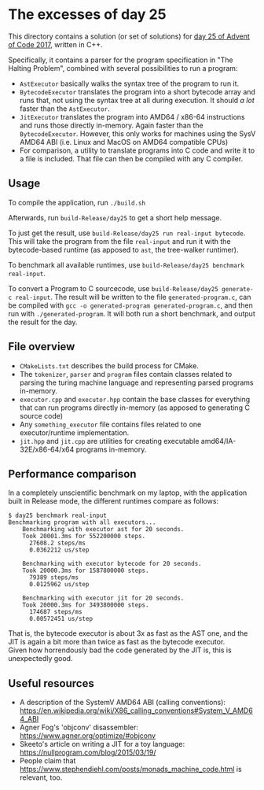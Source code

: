 # The excesses of day 25

This directory contains a solution (or set of solutions) for [day 25 of Advent of Code 2017](https://adventofcode.com/2017/day/25), written in C++.

Specifically, it contains a parser for the program specification in "The Halting Problem", combined with several possibilities to run a program:

* `AstExecutor` basically walks the syntax tree of the program to run it.
* `BytecodeExecutor` translates the program into a short bytecode array and runs that, not using the syntax tree at all during execution. It should _a lot_ faster than the `AstExecutor`.
* `JitExecutor` translates the program into AMD64 / x86-64 instructions and runs those directly in-memory. Again faster than the `BytecodeExecutor`. However, this only works for machines using the SysV AMD64 ABI (i.e. Linux and MacOS on AMD64 compatible CPUs)
* For comparison, a utility to translate programs into C code and write it to a file is included. That file can then be compiled with any C compiler.

## Usage

To compile the application, run `./build.sh`

Afterwards, run `build-Release/day25` to get a short help message.

To just get the result, use `build-Release/day25 run real-input bytecode`. This will take the program from the file `real-input` and run it with the bytecode-based runtime (as apposed to `ast`, the tree-walker runtimer).

To benchmark all available runtimes, use `build-Release/day25 benchmark real-input`.

To convert a Program to C sourcecode, use `build-Release/day25 generate-c real-input`. The result will be written to the file `generated-program.c`, can be compiled with `gcc -o generated-program generated-program.c`, and then run with `./generated-program`. It will both run a short benchmark, and output the result for the day.

## File overview

* `CMakeLists.txt` describes the build process for CMake.  
* The `tokenizer`, `parser` and `program` files contain classes related to parsing the turing machine language and representing parsed programs in-memory.
* `executor.cpp` and `executor.hpp` contain the base classes for everything that can run programs directly in-memory (as apposed to generating C source code)
* Any `something_executor` file contains files related to one executor/runtime implementation.
* `jit.hpp` and `jit.cpp` are utilities for creating executable amd64/IA-32E/x86-64/x64 programs in-memory.

## Performance comparison

In a completely unscientific benchmark on my laptop, with the application built in Release mode, the different runtimes compare as follows:
```
$ day25 benchmark real-input
Benchmarking program with all executors...
    Benchmarking with executor ast for 20 seconds.
    Took 20001.3ms for 552200000 steps.
      27608.2 steps/ms
      0.0362212 us/step

    Benchmarking with executor bytecode for 20 seconds.
    Took 20000.3ms for 1587800000 steps.
      79389 steps/ms
      0.0125962 us/step

    Benchmarking with executor jit for 20 seconds.
    Took 20000.3ms for 3493800000 steps.
      174687 steps/ms
      0.00572451 us/step
```
That is, the bytecode executor is about 3x as fast as the AST one, and the JIT is again a bit more than twice as fast as the bytecode executor.  
Given how horrendously bad the code generated by the JIT is, this is unexpectedly good.

## Useful resources

* A description of the SystemV AMD64 ABI (calling conventions): https://en.wikipedia.org/wiki/X86_calling_conventions#System_V_AMD64_ABI
* Agner Fog's 'objconv' disassembler: https://www.agner.org/optimize/#objconv
* Skeeto's article on writing a JIT for a toy language: https://nullprogram.com/blog/2015/03/19/
* People claim that https://www.stephendiehl.com/posts/monads_machine_code.html is relevant, too.